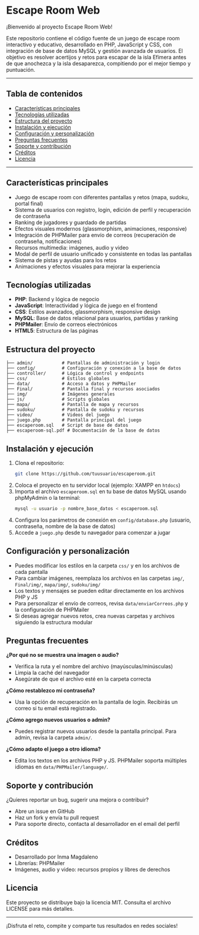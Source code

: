 
# Escape Room Web

¡Bienvenido al proyecto Escape Room Web!

Este repositorio contiene el código fuente de un juego de escape room interactivo y educativo, desarrollado en PHP, JavaScript y CSS, con integración de base de datos MySQL y gestión avanzada de usuarios. El objetivo es resolver acertijos y retos para escapar de la isla Efímera antes de que anochezca y la isla desaparezca, compitiendo por el mejor tiempo y puntuación.

---

## Tabla de contenidos
- [Características principales](#características-principales)
- [Tecnologías utilizadas](#tecnologías-utilizadas)
- [Estructura del proyecto](#estructura-del-proyecto)
- [Instalación y ejecución](#instalación-y-ejecución)
- [Configuración y personalización](#configuración-y-personalización)
- [Preguntas frecuentes](#preguntas-frecuentes)
- [Soporte y contribución](#soporte-y-contribución)
- [Créditos](#créditos)
- [Licencia](#licencia)

---

## Características principales
- Juego de escape room con diferentes pantallas y retos (mapa, sudoku, portal final)
- Sistema de usuarios con registro, login, edición de perfil y recuperación de contraseña
- Ranking de jugadores y guardado de partidas
- Efectos visuales modernos (glassmorphism, animaciones, responsive)
- Integración de PHPMailer para envío de correos (recuperación de contraseña, notificaciones)
- Recursos multimedia: imágenes, audio y video
- Modal de perfil de usuario unificado y consistente en todas las pantallas
- Sistema de pistas y ayudas para los retos
- Animaciones y efectos visuales para mejorar la experiencia

## Tecnologías utilizadas
- **PHP**: Backend y lógica de negocio
- **JavaScript**: Interactividad y lógica de juego en el frontend
- **CSS**: Estilos avanzados, glassmorphism, responsive design
- **MySQL**: Base de datos relacional para usuarios, partidas y ranking
- **PHPMailer**: Envío de correos electrónicos
- **HTML5**: Estructura de las páginas

## Estructura del proyecto
```
├── admin/           # Pantallas de administración y login
├── config/          # Configuración y conexión a la base de datos
├── controller/      # Lógica de control y endpoints
├── css/             # Estilos globales
├── data/            # Acceso a datos y PHPMailer
├── Final/           # Pantalla final y recursos asociados
├── img/             # Imágenes generales
├── js/              # Scripts globales
├── mapa/            # Pantalla de mapa y recursos
├── sudoku/          # Pantalla de sudoku y recursos
├── video/           # Videos del juego
├── juego.php        # Pantalla principal del juego
├── escaperoom.sql   # Script de base de datos
├── escaperoom-sql.pdf # Documentación de la base de datos
```

## Instalación y ejecución
1. Clona el repositorio:
   ```bash
   git clone https://github.com/tuusuario/escaperoom.git
   ```
2. Coloca el proyecto en tu servidor local (ejemplo: XAMPP en `htdocs`)
3. Importa el archivo `escaperoom.sql` en tu base de datos MySQL usando phpMyAdmin o la terminal:
   ```bash
   mysql -u usuario -p nombre_base_datos < escaperoom.sql
   ```
4. Configura los parámetros de conexión en `config/database.php` (usuario, contraseña, nombre de la base de datos)
5. Accede a `juego.php` desde tu navegador para comenzar a jugar

## Configuración y personalización
- Puedes modificar los estilos en la carpeta `css/` y en los archivos de cada pantalla
- Para cambiar imágenes, reemplaza los archivos en las carpetas `img/`, `Final/img/`, `mapa/img/`, `sudoku/img/`
- Los textos y mensajes se pueden editar directamente en los archivos PHP y JS
- Para personalizar el envío de correos, revisa `data/enviarCorreos.php` y la configuración de PHPMailer
- Si deseas agregar nuevos retos, crea nuevas carpetas y archivos siguiendo la estructura modular

## Preguntas frecuentes
**¿Por qué no se muestra una imagen o audio?**
- Verifica la ruta y el nombre del archivo (mayúsculas/minúsculas)
- Limpia la caché del navegador
- Asegúrate de que el archivo esté en la carpeta correcta

**¿Cómo restablezco mi contraseña?**
- Usa la opción de recuperación en la pantalla de login. Recibirás un correo si tu email está registrado.

**¿Cómo agrego nuevos usuarios o admin?**
- Puedes registrar nuevos usuarios desde la pantalla principal. Para admin, revisa la carpeta `admin/`.

**¿Cómo adapto el juego a otro idioma?**
- Edita los textos en los archivos PHP y JS. PHPMailer soporta múltiples idiomas en `data/PHPMailer/language/`.

## Soporte y contribución
¿Quieres reportar un bug, sugerir una mejora o contribuir?
- Abre un issue en GitHub
- Haz un fork y envía tu pull request
- Para soporte directo, contacta al desarrollador en el email del perfil

## Créditos
- Desarrollado por Inma Magdaleno
- Librerías: PHPMailer
- Imágenes, audio y video: recursos propios y libres de derechos

## Licencia
Este proyecto se distribuye bajo la licencia MIT. Consulta el archivo LICENSE para más detalles.

---
¡Disfruta el reto, compite y comparte tus resultados en redes sociales!
